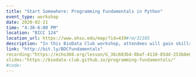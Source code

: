 ```yaml
---
title: "Start Somewhere: Programming Fundamentals in Python"
event_type: workshop
date: 2020-02-21
time: "4:30-6:00 PM"
location: "BICC 124"
location_url: https://www.ohsu.edu/map/?id=439#!m/32185
description: "In this BioData Club workshop, attendees will gain skills and an understanding of key concepts foundational to computer programming.  Instructors Eric Earl and Marijane White will teach with Python, a popular and friendly programming language.  Topics covered will include: variables, data types, looping, and conditionals. There will also be time for open questions.  Join us if you've never programmed before, but want to get started, or if you're new to programming and want a refresh on the fundamentals and to experiment with Python."
link: "http://bit.ly/BDCfundamentals"
recording:"https://echo360.org/lesson/G_36c683b4-0baf-4110-85dd-253b8e06348d_ce1675d7-b509-421e-92e5-e83b4277d565_2020-02-21T15:50:00.000_2020-02-21T18:10:00.000/classroom#sortDirection=desc"
slides:"https://biodata-club.github.io/programming-fundamentals/"
#code:
---
```

